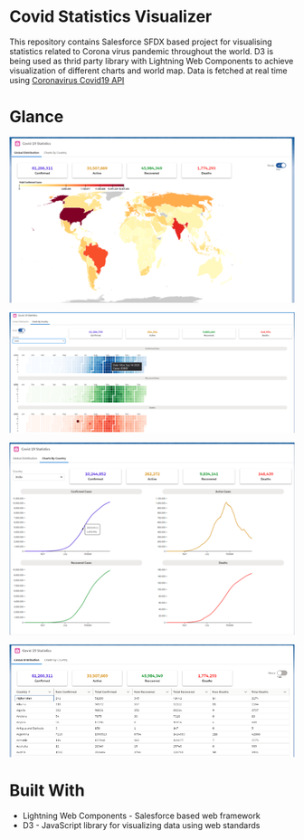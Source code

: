 # Covid Statistics Visualizer
 
This repository contains Salesforce SFDX based project for visualising statistics related to Corona virus pandemic throughout the world. D3 is being used as thrid party library with Lightning Web Components to achieve visualization of different charts and world map. Data is fetched at real time using [Coronavirus Covid19 API](https://api.covid19api.com/)

# Glance
![Covid Stats World Map](/force-app/main/default/documents/screenshots/worldMap.png "Global Distribution of Covid Cases")

![Covid Stats Country Calendar Charts](/force-app/main/default/documents/screenshots/calendarCharts.png "Charts for country showing daily Covid cases")

![Covid Stats Country Charts](/force-app/main/default/documents/screenshots/countryCharts.png "Charts for country showing progress in Covid cases")

![Covid Stats World Table](/force-app/main/default/documents/screenshots/statsTable.PNG "Table highlighting Covid cases for each country")

# Built With

* Lightning Web Components - Salesforce based web framework
* D3 - JavaScript library for visualizing data using web standards
